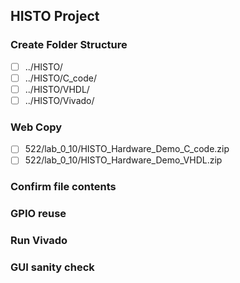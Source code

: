 ## HISTO Project
### Create Folder Structure
- [ ] ../HISTO/
- [ ] ../HISTO/C_code/
- [ ] ../HISTO/VHDL/
- [ ] ../HISTO/Vivado/
### Web Copy 
- [ ] 522/lab_0_10/HISTO_Hardware_Demo_C_code.zip
- [ ] 522/lab_0_10/HISTO_Hardware_Demo_VHDL.zip

### Confirm file contents
### GPIO reuse
### Run Vivado
### GUI sanity check
